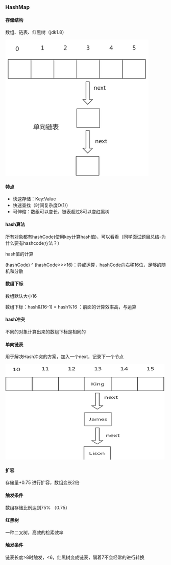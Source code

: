 ### HashMap

#### 存储结构

数组、链表、红黑树（jdk1.8）

![](/assets/jjffd4343.png)

#### 特点

* 快速存储：Key:Value
* 快速查找（时间复杂度O\(1\)）
* 可伸缩：数组可以变长，链表超过8可以变红黑树

#### hash算法

所有对象都有hashCode\(使用key计算hash值\)，可以看看（同学面试题目总结-为什么要有hashcode方法？）

hash值的计算

\(hashCode\) ^ \(hashCode&gt;&gt;&gt;16\)：异或运算，hashCode向右移16位，足够的随机和分散

#### 数组下标

数组默认大小16

数组下标：hash&\(16-1\) = hash%16 ：前面的计算效率高，与运算

#### hash冲突

不同的对象计算出来的数组下标是相同的

#### 单向链表

用于解决Hash冲突的方案，加入一个next，记录下一个节点

![](/assets/sda6575.png)

#### 扩容

存储量\*0.75 进行扩容，数组变长2倍

#### 触发条件

数组存储比例达到75% （0.75）

#### 红黑树

一种二叉树，高效的检索效率

#### 触发条件

链表长度&gt;8时触发，&lt;6，红黑树变成链表，隔着7不会经常的进行转换


